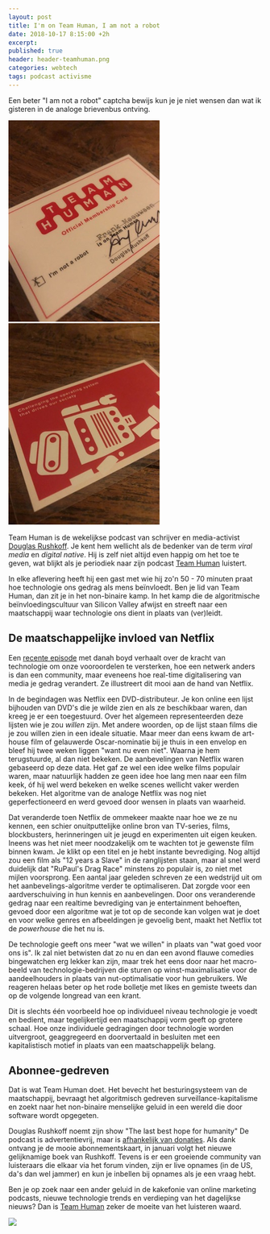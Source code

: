 ```yaml
---
layout: post
title: I'm on Team Human, I am not a robot
date: 2018-10-17 8:15:00 +2h
excerpt:
published: true
header: header-teamhuman.png
categories: webtech
tags: podcast activisme
---
```

Een beter "I am not a robot" captcha bewijs kun je je niet wensen dan wat ik gisteren in de analoge brievenbus ontving.

![<>](../images/teamhuman-1.jpg) ![](../images/teamhuman-2.jpg)

Team Human is de wekelijkse podcast van schrijver en media-activist [Douglas Rushkoff](https://medium.com/s/douglas-rushkoff). Je kent hem wellicht als de bedenker van de term *viral media* en *digital native*. Hij is zelf niet altijd even happig om het toe te geven, wat blijkt als je periodiek naar zijn podcast [Team Human](https://teamhuman.fm/) luistert. 

In elke aflevering heeft hij een gast met wie hij zo'n 50 - 70 minuten praat hoe technologie ons gedrag als mens beïnvloedt. Ben je lid van Team Human, dan zit je in het non-binaire kamp. In het kamp die de algoritmische beïnvloedingscultuur van Silicon Valley afwijst en streeft naar een maatschappij waar technologie ons dient in plaats van (ver)leidt. 

## De maatschappelijke invloed van Netflix
Een [recente episode](https://teamhuman.fm/episodes/ep-102-danah-boyd/) met danah boyd verhaalt over de kracht van technologie om onze vooroordelen te versterken, hoe een netwerk anders is dan een community, maar eveneens hoe real-time digitalisering van media je gedrag verandert. Ze illustreert dit mooi aan de hand van Netflix. 

In de begindagen was Netflix een DVD-distributeur. Je kon online een lijst bijhouden van DVD's die je wilde zien en als ze beschikbaar waren, dan kreeg je er een toegestuurd. Over het algemeen representeerden deze lijsten wie je zou _willen_ zijn. Met andere woorden, op de lijst staan films die je zou willen zien in een ideale situatie. Maar meer dan eens kwam de art-house film of gelauwerde Oscar-nominatie bij je thuis in een envelop en bleef hij twee weken liggen "want nu even niet". Waarna je hem terugstuurde, al dan niet bekeken. De aanbevelingen van Netflix waren gebaseerd op deze data. Het gaf ze wel een idee welke films populair waren, maar natuurlijk hadden ze geen idee hoe lang men naar een film keek, óf hij wel werd bekeken en welke scenes wellicht vaker werden bekeken. Het algoritme van de analoge Netflix was nog niet geperfectioneerd en werd gevoed door wensen in plaats van waarheid.

Dat veranderde toen Netflix de ommekeer maakte naar hoe we ze nu kennen, een schier onuitputtelijke online bron van TV-series, films, blockbusters, herinneringen uit je jeugd en experimenten uit eigen keuken. Ineens was het niet meer noodzakelijk om te wachten tot je gewenste film binnen kwam. Je klikt op een titel en je hebt instante bevrediging. Nog altijd zou een film als "12 years a Slave" in de ranglijsten staan, maar al snel werd duidelijk dat "RuPaul's Drag Race" minstens zo populair is, zo niet met mijlen voorsprong. Een aantal jaar geleden schreven ze een wedstrijd uit om het aanbevelings-algoritme verder te optimaliseren. Dat zorgde voor een aardverschuiving in hun kennis en aanbevelingen. Door ons veranderende gedrag naar een realtime bevrediging van je entertainment behoeften, gevoed door een algoritme wat je tot op de seconde kan volgen wat je doet en voor welke genres en afbeeldingen je gevoelig bent, maakt het Netflix tot de _powerhouse_ die het nu is. 

De technologie geeft ons meer "wat we willen" in plaats van "wat goed voor ons is". Ik zal niet betwisten dat zo nu en dan een avond flauwe comedies bingewatchen erg lekker kan zijn, maar trek  het eens door naar het macro-beeld van technologie-bedrijven die sturen op winst-maximalisatie voor de aandeelhouders in plaats van nut-optimalisatie voor hun gebruikers. We reageren helaas beter op het rode bolletje met likes en gemiste tweets dan op de volgende longread van een krant. 

Dit is slechts één voorbeeld hoe op individueel niveau technologie je voedt en bedient, maar tegelijkertijd een maatschappij vorm geeft op grotere schaal. Hoe onze individuele gedragingen door technologie worden uitvergroot, geaggregeerd en doorvertaald in besluiten met een kapitalistisch motief in plaats van een maatschappelijk belang. 

## Abonnee-gedreven
Dat is wat Team Human doet. Het bevecht het besturingsysteem van de maatschappij, bevraagt het algoritmisch gedreven surveillance-kapitalisme en zoekt naar het non-binaire menselijke geluid in een wereld die door software wordt opgegeten. 

Douglas Rushkoff noemt zijn show "The last best hope for humanity" 
De podcast is advertentievrij, maar is [afhankelijk van donaties](https://teamhuman.fm/support/). Als dank ontvang je de mooie abonnementskaart, in januari volgt het nieuwe gelijknamige boek van Rushkoff. Tevens is er een groeiende community van luisteraars die elkaar via het forum vinden, zijn er live opnames (in de US, da's dan wel jammer) en kun je inbellen bij opnames als je een vraag hebt. 

Ben je op zoek naar een ander geluid in de kakefonie van online marketing podcasts, nieuwe technologie trends en verdieping van het dagelijkse nieuws? Dan is [Team Human](https://teamhuman.fm/) zeker de moeite van het luisteren waard. 

![](../images/robot.gif)